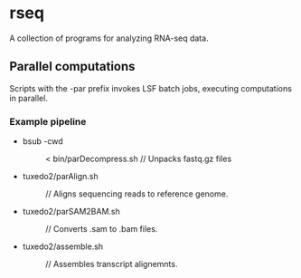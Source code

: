# rseq
A collection of programs for analyzing RNA-seq data.

## Parallel computations
Scripts with the -par prefix invokes LSF batch jobs, executing computations in parallel.

### Example pipeline
* bsub -cwd <dir> < bin/parDecompress.sh  // Unpacks fastq.gz files
* tuxedo2/parAlign.sh <dir>  // Aligns sequencing reads to reference genome.
* tuxedo2/parSAM2BAM.sh <dir>  // Converts .sam to .bam files.
* tuxedo2/assemble.sh <dir>  // Assembles transcript alignemnts.

